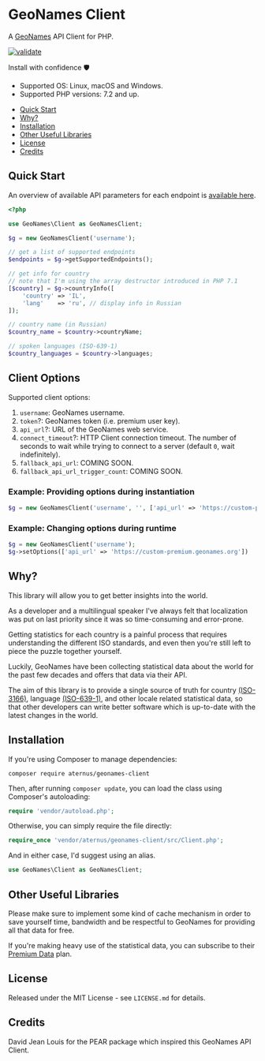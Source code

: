 # GeoNames Client

A [GeoNames](https://www.geonames.org) API Client for PHP.

[![validate](https://github.com/Aternus/geonames-client/actions/workflows/validate.yml/badge.svg)](https://github.com/Aternus/geonames-client/actions/workflows/validate.yml)

Install with confidence 🛡️

* Supported OS: Linux, macOS and Windows.
* Supported PHP versions: 7.2 and up.

- [Quick Start](#quick-start)
- [Why?](#why)
- [Installation](#installation)
- [Other Useful Libraries](#other-useful-libraries)
- [License](#license)
- [Credits](#credits)

## Quick Start

An overview of available API parameters for each endpoint is
[available here](https://www.geonames.org/export/ws-overview.html).

```php
<?php

use GeoNames\Client as GeoNamesClient;

$g = new GeoNamesClient('username');

// get a list of supported endpoints
$endpoints = $g->getSupportedEndpoints();

// get info for country
// note that I'm using the array destructor introduced in PHP 7.1
[$country] = $g->countryInfo([
    'country' => 'IL',
    'lang'    => 'ru', // display info in Russian
]);

// country name (in Russian)
$country_name = $country->countryName;

// spoken languages (ISO-639-1)
$country_languages = $country->languages;
```

## Client Options

Supported client options:

1. `username`: GeoNames username.
2. `token`?: GeoNames token (i.e. premium user key).
3. `api_url`?: URL of the GeoNames web service.
4. `connect_timeout`?: HTTP Client connection timeout. The number of seconds to
   wait while trying to connect to a server (default `0`, wait indefinitely).
5. `fallback_api_url`: COMING SOON.
6. `fallback_api_url_trigger_count`: COMING SOON.

### Example: Providing options during instantiation

```php
$g = new GeoNamesClient('username', '', ['api_url' => 'https://custom-premium.geonames.org']);
```

### Example: Changing options during runtime

```php
$g = new GeoNamesClient('username');
$g->setOptions(['api_url' => 'https://custom-premium.geonames.org'])
```

## Why?

This library will allow you to get better insights into the world.

As a developer and a multilingual speaker I've always felt that localization
was put on last priority since it was so time-consuming and error-prone.

Getting statistics for each country is a painful process that requires
understanding the different ISO standards, and even then you're still left to
piece the puzzle together yourself.

Luckily, GeoNames have been collecting statistical data about the world for the
past few decades and offers that data via their API.

The aim of this library is to provide a single source of truth for
country [(ISO-3166)](https://en.wikipedia.org/wiki/ISO_3166),
language [(ISO-639-1)](https://en.wikipedia.org/wiki/ISO_639-1),
and other locale related statistical data, so that other developers can write
better software which is up-to-date with the latest changes in the world.

## Installation

If you're using Composer to manage dependencies:

```
composer require aternus/geonames-client
```

Then, after running `composer update`, you can load the class using Composer's
autoloading:

```php
require 'vendor/autoload.php';
```

Otherwise, you can simply require the file directly:

```php
require_once 'vendor/aternus/geonames-client/src/Client.php';
```

And in either case, I'd suggest using an alias.

```php
use GeoNames\Client as GeoNamesClient;
```

## Other Useful Libraries

Please make sure to implement some kind of cache mechanism in order to save
yourself time, bandwidth and be respectful to GeoNames for providing all that
data for free.

If you're making heavy use of the statistical data, you can subscribe to
their [Premium Data](https://www.geonames.org/products/premium-data.html) plan.

## License

Released under the MIT License - see `LICENSE.md` for details.

## Credits

David Jean Louis for the PEAR package which inspired this GeoNames API Client.
